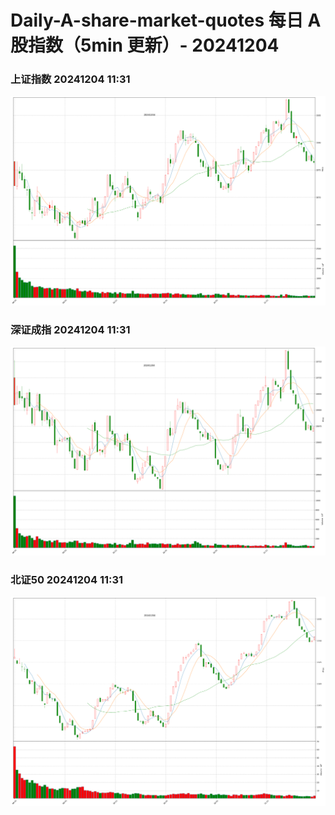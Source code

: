 
# Daily-A-share-market-quotes 每日 A 股指数（5min 更新）- 20241204

### 上证指数 20241204 11:31
![](./fig/2024/12/20241204-sh000001.png)

### 深证成指 20241204 11:31
![](./fig/2024/12/20241204-sz399001.png)

### 北证50 20241204 11:31
![](./fig/2024/12/20241204-bj899050.png)
